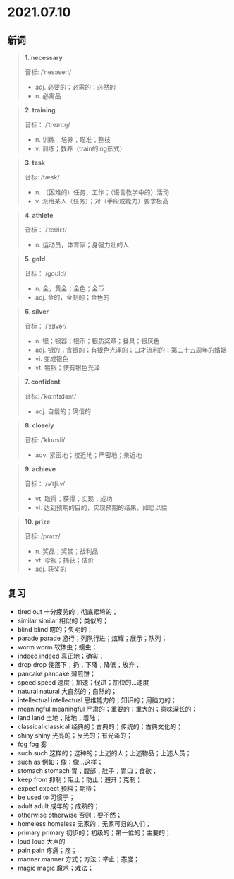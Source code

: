 # 2021.07.10

## 新词

> **1. necessary**
>
> 音标: /ˈnesəseri/
>
> - adj. 必要的；必需的；必然的
> - n. 必需品


> **2. training**
>
> 音标： /ˈtreɪnɪŋ/
>
> - n. 训练；培养；瞄准；整枝
> - v. 训练；教养（train的ing形式）


> **3. task**
>
> 音标: /tæsk/
>
> - n. （困难的）任务，工作；（语言教学中的）活动
> - v. 派给某人（任务）；对（手段或能力）要求极高


> **4. athlete**
>
> 音标： /ˈæθliːt/
>
> - n. 运动员，体育家；身强力壮的人


> **5. gold**
>
> 音标： /ɡoʊld/
>
> - n. 金，黄金；金色；金币
> - adj. 金的，金制的；金色的



> **6. silver**
>
> 音标：  /ˈsɪlvər/
>
> - n. 银；银器；银币；银质奖章；餐具；银灰色
> - adj. 银的；含银的；有银色光泽的；口才流利的；第二十五周年的婚姻
> - vi. 变成银色
> - vt. 镀银；使有银色光泽



> **7. confident**
>
> 音标: /ˈkɑːnfɪdənt/
>
> - adj. 自信的；确信的





> **8. closely**
>
> 音标: /ˈkloʊsli/
>
> - adv. 紧密地；接近地；严密地；亲近地



> **9. achieve**
>
> 音标：  /əˈtʃiːv/
> 
> - vt. 取得；获得；实现；成功
> - vi. 达到预期的目的，实现预期的结果，如愿以偿


> **10. prize**
>
> 音标:   /praɪz/
>
> - n. 奖品；奖赏；战利品
> - vt. 珍视；捕获；估价
> - adj. 获奖的




## 复习

- tired out 十分疲劳的；彻底累垮的；
- similar similar 相似的；类似的；
- blind blind 瞎的；失明的；
- parade parade 游行；列队行进；炫耀；展示；队列；
- worm worm 软体虫；蠕虫；
- indeed indeed 真正地；确实；
- drop drop 使落下；扔；下降；降低；放弃；
- pancake pancake 薄煎饼；
- speed speed 速度；加速；促进；加快的...速度
- natural natural 大自然的；自然的；
- intellectual intellectual 思维能力的；知识的；用脑力的；
- meaningful meaningful 严肃的；重要的；重大的；意味深长的；
- land land 土地；陆地；着陆；
- classical classical 经典的；古典的；传统的；古典文化的；
- shiny shiny 光亮的；反光的；有光泽的；
- fog fog 雾
- such such 这样的；这种的；上述的人；上述物品；上述人员；
- such as 例如；像；像...这样；
- stomach stomach 胃；腹部；肚子；胃口；食欲；
- keep from 抑制；阻止；防止；避开；克制；
- expect expect 预料；期待；
- be used to 习惯于；
- adult adult 成年的；成熟的；
- otherwise otherwise 否则；要不然；
- homeless homeless 无家的；无家可归的人们；
- primary primary 初步的；初级的；第一位的；主要的；
- loud loud 大声的
- pain pain 疼痛；疼；
- manner manner 方式；方法；举止；态度；
- magic magic 魔术；戏法；
